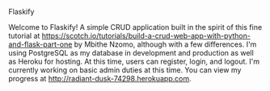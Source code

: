 Flaskify

Welcome to Flaskify! A simple CRUD application built in the spirit of this fine tutorial at https://scotch.io/tutorials/build-a-crud-web-app-with-python-and-flask-part-one by Mbithe Nzomo, although with a few differences. I'm using PostgreSQL as my database in development and production as well as Heroku for hosting. At this time, users can register, login, and logout. I'm currently working on basic admin duties at this time. You can view my progress at http://radiant-dusk-74298.herokuapp.com.
